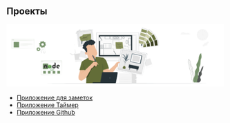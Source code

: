 ## Проекты
![](../images/projects.png)
- [Приложение для заметок](notes.md)
- [Приложение Таймер](timer.md)
- [Приложение Github](github-app.md)